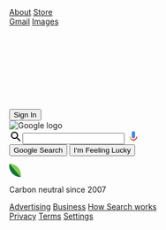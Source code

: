 <!DOCTYPE html>
<html lang="en">
<head>
    <meta charset="UTF-8">
    <meta name="viewport" content="width=device-width, initial-scale=1.0">
    <title>Google</title>
    <link rel="stylesheet" href="styles/styles.css">
</head>
<body>
    <div class="main-div">
        <div class="header">
            <div class="header-top-left">
                <a href="#">About</a>
                <a href="#">Store</a>
            </div>
            <div class="header-top-right">
                <a href="#">Gmail</a>
                <a href="#">Images</a>
                <div class="div-svg-header-top-right">
                    <a href="">
                <svg class="svg-header-top-right" viewBox="0 0 30px 30px">
                    <rect class="rect-header-top-right"></rect>
                    <rect x=6 class="rect-header-top-right"></rect>
                    <rect x=12 class="rect-header-top-right"></rect>
                    <rect y=6 class="rect-header-top-right"></rect>
                    <rect y=6 x=6 class="rect-header-top-right"></rect>
                    <rect y=6 x=12 class="rect-header-top-right"></rect>
                    <rect y=12 class="rect-header-top-right"></rect>
                    <rect y=12 x=6 class="rect-header-top-right"></rect>
                    <rect y=12 x=12 class="rect-header-top-right"></rect>
                </svg>
            </a>
            </div>
                <button class="sign-in-button">Sign In</button>
            </div>
        </div>
    <div class="central-elements">
        <img class="main-logo" src="https://www.google.com/images/branding/googlelogo/2x/googlelogo_color_272x92dp.png" alt="Google logo">
        <form action="">
            <div class="search-form">
            <div class="search-input-box">
                <svg class="logo-search-magnifying-lens" height=20px width=20px>
                    <path d="M15.5 14h-.79l-.28-.27A6.471 6.471 0 0 0 16 9.5 6.5 6.5 0 1 0 9.5 16c1.61 0 3.09-.59 4.23-1.57l.27.28v.79l5 4.99L20.49 19l-4.99-5zm-6 0C7.01 14 5 11.99 5 9.5S7.01 5 9.5 5 14 7.01 14 9.5 11.99 14 9.5 14z">
                    </path>
                </svg>
            <input class="search-input-box-actual" type="text">
            <svg class="logo-search-microphone" height=20px width=20px>
                <path d="m12 15c1.66 0 3-1.31 3-2.97v-7.02c0-1.66-1.34-3.01-3-3.01s-3 1.34-3 3.01v7.02c0 1.66 1.34 2.97 3 2.97z" fill="#4285f4"></path>
                <path d="m11 18.08h2v3.92h-2z" fill="#34a853"></path>
                <path d="m7.05 16.87c-1.27-1.33-2.05-2.83-2.05-4.87h2c0 1.45 0.56 2.42 1.47 3.38v0.32l-1.15 1.18z" fill="#f4b400"></path>
                <path d="m12 16.93a4.97 5.25 0 0 1 -3.54 -1.55l-1.41 1.49c1.26 1.34 3.02 2.13 4.95 2.13 3.87 0 6.99-2.92 6.99-7h-1.99c0 2.92-2.24 4.93-5 4.93z" fill="#ea4335"></path>
            </svg>
        </div>
            <div class="search-buttons">
            <button class="search-button-actual">Google Search</button>
            <button class="search-button-actual">I'm Feeling Lucky</button>
            </div>
            </div>
        </form>
    </div>
    <div class="footer">
        <div class="footer-top">
            <img class="footer-leaf" src="data:image/png;base64,iVBORw0KGgoAAAANSUhEUgAAABUAAAAYCAMAAAAiV0Z6AAAAPFBMVEVLoEN0wU6CzFKCzFKCzFKCzFKCzFJSo0MSczNDmkCCzFJPoUMTczNdr0gmgziCzFITczMTczMTczMTczPh00jOAAAAFHRSTlPF/+bIsms8Ad///hX+//5/tXw7aMEAx10AAACaSURBVHgBbc4HDoRQCATQ33tbvf9dF9QxaCT9UQaltLHOh/golXKhMs5Xqa0xU1lyoa2fXFyQOsDG38qsLy4TaV+sFislovyhPzLJJrBu6eQOtpW0LjbJkzTuTDLRVNKa3uxJI+VdiRqXSeu6GW+Qxi29eLIi8H7EsYrT42BD+mQtNO5JMjRuC4lSY8V4hsLX0egGijvUSEP9AbylEsOkeCgWAAAAAElFTkSuQmCC">
            <p>Carbon neutral since 2007</p>
        </div>
        <div class="footer-bottom">
            <div class="footer-bottom-left">
        <a href="#">Advertising</a>
                <a href="#">Business</a>
                <a href="#">How Search works</a>
            </div>
            <div class="footer-bottom-right">
                <a href="#">Privacy</a>
                <a href="#">Terms</a>
                <a href="#">Settings</a>
            </div>
            </div>
    </div>
</div>
    
</body>
</html>